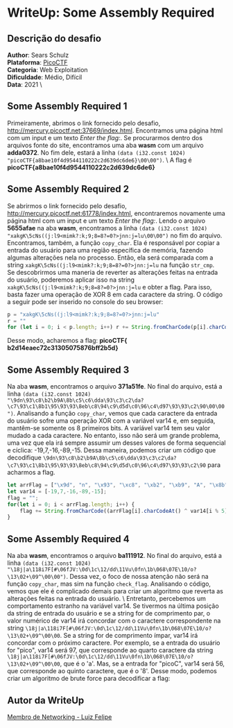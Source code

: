 # WriteUp: Some Assembly Required
## Descrição do desafio
**Author**: Sears Schulz \
**Plataforma**: [PicoCTF](https://play.picoctf.org/practice/challenge/152?category=1&page=3) \
**Categoria**: Web Exploitation \
**Dificuldade**: Médio, Difícil \
**Data**: 2021 \

## Some Assembly Required 1
Primeiramente, abrimos o link fornecido pelo desafio, http://mercury.picoctf.net:37669/index.html. Encontramos uma página html com um input e um texto *Enter the flag:*. Se procurarmos dentro dos arquivos fonte do site, encontramos uma aba **wasm** com um arquivo **adda0372**. No fim dele, estará a linha `(data (i32.const 1024) "picoCTF{a8bae10f4d9544110222c2d639dc6de6}\00\00")`. \ 
A flag é **picoCTF{a8bae10f4d9544110222c2d639dc6de6}**

## Some Assembly Required 2
Se abrirmos o link fornecido pelo desafio, http://mercury.picoctf.net:61778/index.html, encontraremos novamente uma página html com um input e um texto *Enter the flag:*. Lendo o arquivo **5655afae** na aba **wasm**, encontramos a linha `(data (i32.const 1024) "xakgK\5cNs((j:l9<mimk?:k;9;8=8?=0?>jnn:j=lu\00\00")` no fim do arquivo. Encontramos, também, a função `copy_char`. Ela é responsável por copiar a entrada do usuário para uma região específica de memória, fazendo algumas alterações nela no processo. Então, ela será comparada com a string `xakgK\5cNs((j:l9<mimk?:k;9;8=8?=0?>jnn:j=lu` na função `str_cmp`. \
Se descobrirmos uma maneria de reverter as alterações feitas na entrada do usuário, poderemos aplicar isso na string `xakgK\5cNs((j:l9<mimk?:k;9;8=8?=0?>jnn:j=lu` e obter a flag. Para isso, basta fazer uma operação de XOR 8 em cada caractere da string. O código a seguir pode ser inserido no console do seu browser: 
``` javascript
p = "xakgK\5cNs((j:l9<mimk?:k;9;8=8?=0?>jnn:j=lu"
r = ""
for (let i = 0; i < p.length; i++) r += String.fromCharCode(p[i].charCodeAt() ^ 8)
```
Desse modo, acharemos a flag: **picoCTF{  b2d14eaec72c31305075876bff2b5d}**

## Some Assembly Required 3
Na aba **wasm**, encontramos o arquivo **371a51fe**. No final do arquivo, está a linha `(data (i32.const 1024) "\9dn\93\c8\b2\b9A\8b\c5\c6\dda\93\c3\c2\da?\c7\93\c1\8b1\95\93\93\8eb\c8\94\c9\d5d\c0\96\c4\d97\93\93\c2\90\00\00")`. Analisando a função `copy_char`, vemos que cada caractere da entrada do usuário sofre uma operação XOR com a variável var14 e, em seguida, mantêm-se somente os 8 primeiros bits. A variável var14 tem seu valor mudado a cada caractere. No entanto, isso não será um grande problema, uma vez que ela irá sempre assumir um desses valores de forma sequencial e cíclica: -19,7,-16,-89,-15. Dessa maneira, podemos criar um código que decodifique `\9dn\93\c8\b2\b9A\8b\c5\c6\dda\93\c3\c2\da?\c7\93\c1\8b1\95\93\93\8eb\c8\94\c9\d5d\c0\96\c4\d97\93\93\c2\90` para acharmos a flag. 
``` javascript
let arrFlag = ["\x9d", "n", "\x93", "\xc8", "\xb2", "\xb9", "A", "\x8b", "\xc5", "\xc6", "\xdd", "a", "\x93", "\xc3", "\xc2", "\xda", "?", "\xc7", "\x93", "\xc1", "\x8b", "1", "\x95", "\x93", "\x93", "\x8e", "b", "\xc8", "\x94", "\xc9", "\xd5", "d", "\xc0", "\x96", "\xc4", "\xd9", "7", "\x93", "\x93", "\xc2", "\x90"];
let var14 = [-19,7,-16,-89,-15];
flag = "";
for(let i = 0; i < arrFlag.length; i++) {
	flag += String.fromCharCode((arrFlag[i].charCodeAt() ^ var14[i % 5]) & 0xFF)
}
```

## Some Assembly Required 4
Na aba **wasm**, encontramos o arquivo **ba111912**. No final do arquivo, está a linha `(data (i32.const 1024) "\18j|a\118i7F[#\06fJV:\0d\1c\12/dd\11Vu\0fn\1b\068\07E\10/o?\13\02+\09^\00\00")`. Dessa vez, o foco de nossa atenção não será na função `copy_char`, mas sim na função `check_flag`. Analisando o código, vemos que ele é complicado demais para criar um algoritmo que reverta as alterações feitas na entrada do usuário. \ 
Entretanto, percebemos um comportamento estranho na variável var14. Se tivermos na última posição da string de entrada do usuário e se a string for de comprimento par, o valor numérico de var14 irá concordar com o caractere correspondente na string `\18j|a\118i7F[#\06fJV:\0d\1c\12/dd\11Vu\0fn\1b\068\07E\10/o?\13\02+\09^\00\00`. Se a string for de comprimento ímpar, var14 irá concordar com o próximo caractere. Por exemplo, se a entrada do usuário for "pico", var14 será 97, que corresponde ao quarto caractere da string `\18j|a\118i7F[#\06fJV:\0d\1c\12/dd\11Vu\0fn\1b\068\07E\10/o?\13\02+\09^\00\00`, que é o 'a'. Mas, se a entrada for "picoC", var14 será 56, que corresponde ao quinto caractere, que é o '8'. Desse modo, podemos criar um algoritmo de brute force para decodificar a flag:



## Autor da WriteUp
[Membro de Networking - Luiz Felipe](https://github.com/LuizF14)

